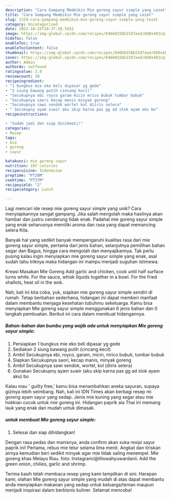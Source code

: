 ```yaml
---
description: "Cara Gampang Membikin Mie goreng sayur simple yang Lezat"
title: "Cara Gampang Membikin Mie goreng sayur simple yang Lezat"
slug: 1319-cara-gampang-membikin-mie-goreng-sayur-simple-yang-lezat
category: Uncategorized
date: 2022-10-25T18:37:10.545Z
image: https://img-global.cpcdn.com/recipes/646b0158b23d7aed/680x482cq70/mie-goreng-sayur-simple-foto-resep-utama.jpg
hideToc: false
enableToc: true
enableTocContent: false
thumbnail: https://img-global.cpcdn.com/recipes/646b0158b23d7aed/680x482cq70/mie-goreng-sayur-simple-foto-resep-utama.jpg
cover: https://img-global.cpcdn.com/recipes/646b0158b23d7aed/680x482cq70/mie-goreng-sayur-simple-foto-resep-utama.jpg
author: Admin
authorAv: notfound
ratingvalue: 3.8
reviewcount: 10
recipeingredient:
- "1 bungkus mie eko beli dipasar yg gede"
- "2 siung bawang putih cincang kecil"
- "Secukupnya ebi royco garam micin mrico bubuk tumbar bubuk"
- "Secukupnya saori kecap manis minyak goreng"
- "Secukupnya sawi sendok wortel kol diiris selera"
- " Secukupny ayam suwir aku skip karna pas gg ad stok ayam aku bo"
recipeinstructions:

- "Sudah jadi dan siap dinikmati!"
categories:
- Resep
tags:
- mie
- goreng
- sayur

katakunci: mie goreng sayur 
nutrition: 197 calories
recipecuisine: Indonesian
preptime: "PT28M"
cooktime: "PT37M"
recipeyield: "2"
recipecategory: Lunch

---
```





Lagi mencari ide resep mie goreng sayur simple yang unik? Cara menyiapkannya sangat gampang. Jika salah mengolah maka hasilnya akan hambar dan justru cenderung tidak enak. Padahal mie goreng sayur simple yang enak seharusnya memiliki aroma dan rasa yang dapat memancing selera Kita.





Banyak hal yang sedikit banyak mempengaruhi kualitas rasa dari mie goreng sayur simple, pertama dari jenis bahan, selanjutnya pemilihan bahan segar dan Bagus, hingga cara mengolah dan menyajikannya. Tak perlu pusing kalau ingin menyiapkan mie goreng sayur simple yang enak,      asal sudah tahu triknya maka hidangan ini mampu menjadi suguhan istimewa.














Kreasi Masakan Mie Goreng Add garlic and chicken, cook until half surface turns white. For the sauce, whisk liquids together in a bowl. For the fried shallots, heat oil in the wok.






Nah, kali ini kita coba, yuk, siapkan mie goreng sayur simple sendiri di rumah. Tetap berbahan sederhana, hidangan ini dapat memberi manfaat dalam membantu menjaga kesehatan tubuhmu sekeluarga. Kamu bisa menyiapkan Mie goreng sayur simple menggunakan 6 jenis bahan dan 0 langkah pembuatan. Berikut ini cara dalam membuat hidangannya.

<!--inarticleads1-->

##### Bahan-bahan dan bumbu yang wajib ada untuk menyiapkan Mie goreng sayur simple:

1. Persiapkan 1 bungkus mie eko beli dipasar yg gede
1. Sediakan 2 siung bawang putih (cincang kecil)
1. Ambil Secukupnya ebi, royco, garam, micin, mrico bubuk, tumbar bubuk
1. Siapkan Secukupnya saori, kecap manis, minyak goreng
1. Ambil Secukupnya sawi sendok, wortel, kol (diiris selera)
1. Gunakan  Secukupny ayam suwir (aku skip karna pas gg ad stok ayam aku) bo


Kalau mau &#39; guilty free,&#39; kamu bisa menambahkan aneka sayuran, supaya gizinya lebih seimbang. Nah, kali ini IDN Times akan berbagi resep mi goreng ayam sayur yang sedap. Jenis mie kuning yang segar atau mie hokkian cocok untuk mie goreng ini. Hidangan paprik ala Thai ini memang lauk yang enak dan mudah untuk dimasak. 

<!--inarticleads2-->

#####  untuk membuat Mie goreng sayur simple:


1. Selesai dan siap dihidangkan!

Dengan rasa pedas dan manisnya, anda confirm akan suka resipi sayur paprik ini! Pertama, rebus mie telur selama lima menit. Angkat dan tiriskan airnya kemudian beri sedikit minyak agar mie tidak saling menempel. Mie goreng khas Melayu Riau. foto: Instagram/@liliswahyuwardanii. Add the green onion, chilies, garlic and shrimp. 

Terima kasih telah membaca resep yang kami tampilkan di sini. Harapan kami, olahan Mie goreng sayur simple yang mudah di atas dapat membantu anda menyiapkan makanan yang sedap untuk keluarga/teman maupun menjadi inspirasi dalam berbisnis kuliner. Selamat mencoba!
